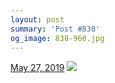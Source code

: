 ```yaml
---
layout: post
summary: 'Post #838'
og_image: 838-960.jpg
---
```


<p>
  <time>
    <a href="/838">May 27, 2019</a>
  </time>
  <a href="/838">
    <img src="{{ site.assets_url }}/838-480.jpg" srcset="{{ site.assets_url }}/838-240.jpg 240w, {{ site.assets_url }}/838-480.jpg 480w, {{ site.assets_url }}/838-720.jpg 720w, {{ site.assets_url }}/838-960.jpg 960w" sizes="(min-width: 700px) 50vw, calc(100vw - 2rem)" />
  </a>
</p>
